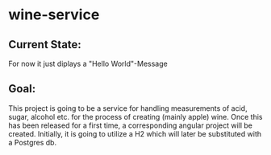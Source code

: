 # wine-service

## Current State:

For now it just diplays a "Hello World"-Message

## Goal:

This project is going to be a service for handling measurements of acid, sugar, alcohol etc. for the process of creating (mainly apple) wine. Once this has been released for a first time, a corresponding angular project will be created. Initially, it is going to utilize a H2 which will later be substituted with a Postgres db.
